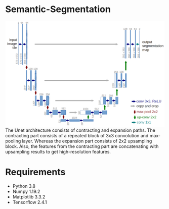 # Semantic-Segmentation

![Image](https://github.com/saurabhkemekar/Semantic-Segmentation/blob/main/u-net-architecture.png)
The Unet architecture consists of contracting and expansion paths. The contracting part consists of a repeated block of 3x3 convolution and max-pooling layer. Whereas the expansion part consists of 2x2 upsampling block. Also, the features from the contracting part are concatenating with upsampling results to get high-resolution features.
# Requirements
* Python 3.8
* Numpy 1.19.2
* Matplotlib 3.3.2
* Tensorflow 2.4.1
